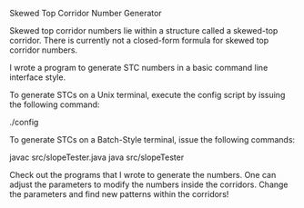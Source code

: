 Skewed Top Corridor Number Generator

Skewed top corridor numbers lie within a 
structure called a skewed-top corridor. 
There is currently not a closed-form formula for 
skewed top corridor numbers. 

I wrote a program to generate STC numbers 
in a basic command line interface style. 

To generate STCs on a Unix terminal, 
execute the config script by issuing the 
following command: 

./config

To generate STCs on a Batch-Style terminal, 
issue the following commands: 

javac src/slopeTester.java
java src/slopeTester


Check out the programs that I wrote to generate 
the numbers. One can adjust the parameters to 
modify the numbers inside the corridors. 
Change the parameters and find new patterns within 
the corridors!
